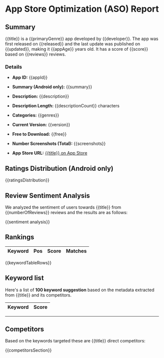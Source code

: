 # App Store Optimization (ASO) Report

## Summary

{{title}} is a {{primaryGenre}} app developed by {{developer}}. The app was first released on {{released}} and the last update was published on {{updated}}, making it {{appAge}} years old. It has a score of {{score}} based on {{reviews}} reviews. 

### Details

- **App ID:** {{appId}}
- **Summary (Android only):** {{summary}}
- **Description:** {{description}}

- **Description Length:** {{descriptionCount}} characters
- **Categories:** {{genres}}
- **Current Version:** {{version}}
- **Free to Download:** {{free}}
- **Number Screenshots (Total):** {{screenshots}}
- **App Store URL:** [{{title}} on App Store]({{url}})

## Ratings Distribution (Android only)
{{ratingsDistribution}}

## Review Sentiment Analysis

We analyzed the sentiment of users towards {{title}} from {{numberOfReviews}} reviews and the results are as follows:

{{sentiment analysis}}


## Rankings

| Keyword       | Pos    | Score | Matches |
| ------------- | ------ | ------| ------- |
{{keywordTableRows}}

## Keyword list

Here's a list of **100 keyword suggestion** based on the metadata extracted from {{title}} and its competitors.

| Keyword       | Score  |
| ------------- | ------ |


---

## Competitors

Based on the keywords targeted these are {{title}} direct competitors:

{{competitorsSection}}